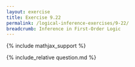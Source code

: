 ```yaml
---
layout: exercise
title: Exercise 9.22
permalink: /logical-inference-exercises/9-22/
breadcrumb: Inference in First-Order Logic
---
```


{% include mathjax_support %}

<div><i class="arrow-up loader" data-chapter="logical-inference-exercises" data-exercise="ex_22" data-rating="0"></i></div>
{% include_relative question.md %}
